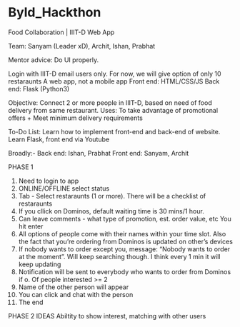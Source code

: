 # Byld_Hackthon

Food Collaboration | IIIT-D Web App

Team: Sanyam (Leader xD), Archit, Ishan, Prabhat

Mentor advice: Do UI properly.


Login with IIIT-D email users only.
For now, we will give option of only 10 restaraunts
A web app, not a mobile app
Front end: HTML/CSS/JS
Back end: Flask (Python3)

Objective: Connect 2 or more people in IIIT-D, based on need of food delivery from same restaurant.
Uses: To take advantage of promotional offers + Meet minimum delivery requirements

To-Do List:
Learn how to implement front-end and back-end of website.
Learn Flask, front end via Youtube

Broadly:-
Back end: Ishan, Prabhat
Front end: Sanyam, Archit


PHASE 1

1. Need to login to app
2. ONLINE/OFFLINE select status
3. Tab - Select restaraunts (1 or more). There will be a checklist of restaraunts
4. If you cllick on Dominos, default waiting time is 30 mins/1 hour.
5. Can leave comments - what type of promotion, est. order value, etc
You hit enter
6. All options of people come with their names within your time slot. Also the fact that you’re ordering from Dominos is updated on other’s devices
7. If nobody wants to order except you, message: “Nobody wants to order at the moment”. Will keep searching though. I think every 1 min it will keep updating
8. Notification will be sent to everybody who wants to order from Dominos if o. Of people interested >= 2
9. Name of the other person will appear
10. You can click and chat with the person
11. The end

PHASE 2 IDEAS
Abiltity to show interest, matching with other users
